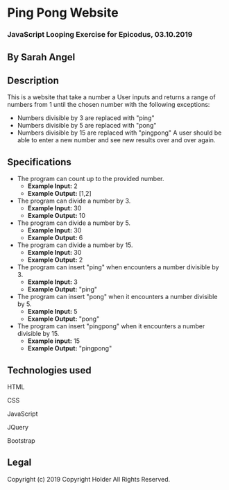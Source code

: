 # Ping Pong Website

### JavaScript Looping Exercise for Epicodus, 03.10.2019

## By Sarah Angel

## Description

This is a website that take a number a User inputs and returns a range of numbers from 1 until the chosen number with the following exceptions:
  * Numbers divisible by 3 are replaced with "ping"
  * Numbers divisible by 5 are replaced with "pong"
  * Numbers divisible by 15 are replaced with "pingpong"
A user should be able to enter a new number and see new results over and over again.

## Specifications
* The program can count up to the provided number.
  * **Example Input:** 2
  * **Example Output:** [1,2]
* The program can divide a number by 3.
  * **Example Input:** 30
  * **Example Output:** 10
* The program can divide a number by 5.
  * **Example Input:** 30
  * **Example Output:** 6
* The program can divide a number by 15.
  * **Example Input:** 30
  * **Example Output:** 2
* The program can insert "ping" when encounters a number divisible by 3.
  * **Example Input:** 3
  * **Example Output:** "ping"
* The program can insert "pong" when it encounters a number divisible by 5.
  * **Example Input:** 5
  * **Example Output:** "pong"
* The program can insert "pingpong" when it encounters a number divisible by 15.
  * **Example input:** 15
  * **Example Output:** "pingpong"

## Technologies used

HTML

CSS

JavaScript

JQuery

Bootstrap

## Legal
Copyright (c) 2019 Copyright Holder All Rights Reserved.

